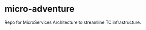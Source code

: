 micro-adventure
===============

Repo for MicroServices Architecture to streamline TC infrastructure.

